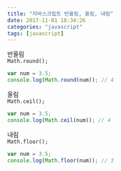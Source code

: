 ```yaml
---
title: "자바스크립트 반올림, 올림, 내림"
date: 2017-11-01 18:34:26
categories: "javascript"
tags: [javascript]
---
```


반올림  
`Math.round();`
```javascript
var num = 3.5;
console.log(Math.round(num)); // 4
```

올림  
`Math.ceil();`
```javascript
var num = 3.5;
console.log(Math.ceil(num)); // 4
```

내림  
`Math.floor();`
```javascript
var num = 3.5;
console.log(Math.floor(num)); // 3
```

